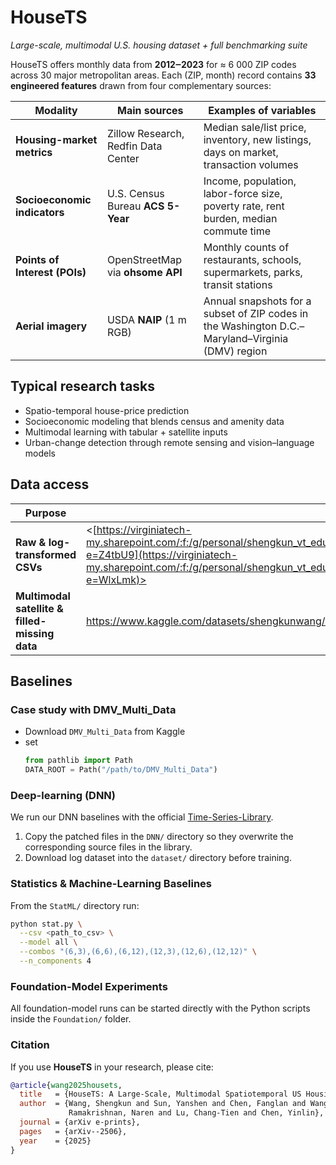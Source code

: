 HouseTS
=======

*Large-scale, multimodal U.S. housing dataset + full benchmarking suite*

HouseTS offers monthly data from **2012‒2023** for ≈ 6 000 ZIP codes across 30 major metropolitan areas. Each (ZIP, month) record contains **33 engineered features** drawn from four complementary sources:

| Modality | Main sources | Examples of variables |
|----------|--------------|-----------------------|
| **Housing-market metrics** | Zillow Research, Redfin Data Center | Median sale/list price, inventory, new listings, days on market, transaction volumes |
| **Socioeconomic indicators** | U.S. Census Bureau **ACS 5-Year** | Income, population, labor-force size, poverty rate, rent burden, median commute time |
| **Points of Interest (POIs)** | OpenStreetMap via **ohsome API** | Monthly counts of restaurants, schools, supermarkets, parks, transit stations |
| **Aerial imagery** | USDA **NAIP** (1 m RGB) | Annual snapshots for a subset of ZIP codes in the Washington D.C.–Maryland–Virginia (DMV) region |

Typical research tasks
----------------------

* Spatio-temporal house-price prediction  
* Socioeconomic modeling that blends census and amenity data  
* Multimodal learning with tabular + satellite inputs  
* Urban-change detection through remote sensing and vision–language models  

Data access
-----------

| Purpose | Link |
|---------|------|
| **Raw & log-transformed CSVs** | <[https://virginiatech-my.sharepoint.com/:f:/g/personal/shengkun_vt_edu/EunsL7TsRDRMifm7MmVIbXsBGw5Mwg5JwuFsfXXAKHpvZQ?e=Z4tbU9](https://virginiatech-my.sharepoint.com/:f:/g/personal/shengkun_vt_edu/EunsL7TsRDRMifm7MmVIbXsBGw5Mwg5JwuFsfXXAKHpvZQ?e=WlxLmk)> |
| **Multimodal satellite & filled-missing data** | <https://www.kaggle.com/datasets/shengkunwang/housets-dataset> |

Baselines
---------

### Case study with DMV_Multi_Data

- Download `DMV_Multi_Data` from Kaggle  
- set  
  ```python
  from pathlib import Path
  DATA_ROOT = Path("/path/to/DMV_Multi_Data")
  ```

### Deep-learning (DNN)

We run our DNN baselines with the official [Time-Series-Library](https://github.com/thuml/Time-Series-Library).

1. Copy the patched files in the `DNN/` directory so they overwrite the corresponding source files in the library.  
2. Download log dataset into the `dataset/` directory before training.

### Statistics & Machine-Learning Baselines

From the `StatML/` directory run:

```bash
python stat.py \
  --csv <path_to_csv> \
  --model all \
  --combos "(6,3),(6,6),(6,12),(12,3),(12,6),(12,12)" \
  --n_components 4
```

### Foundation-Model Experiments
All foundation-model runs can be started directly with the Python scripts inside the `Foundation/` folder.


### Citation
If you use **HouseTS** in your research, please cite:

```bibtex
@article{wang2025housets,
  title   = {HouseTS: A Large-Scale, Multimodal Spatiotemporal US Housing Dataset},
  author  = {Wang, Shengkun and Sun, Yanshen and Chen, Fanglan and Wang, Linhan and
             Ramakrishnan, Naren and Lu, Chang-Tien and Chen, Yinlin},
  journal = {arXiv e-prints},
  pages   = {arXiv--2506},
  year    = {2025}
}
